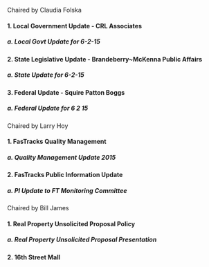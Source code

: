 Chaired by Claudia Folska

#### 1. Local Government Update - CRL Associates

##### a. Local Govt Update for 6-2-15

#### 2. State Legislative Update - Brandeberry~McKenna Public Affairs

##### a. State Update for 6-2-15

#### 3. Federal Update - Squire Patton Boggs

##### a. Federal Update for 6 2 15

Chaired by Larry Hoy

#### 1. FasTracks Quality Management

##### a. Quality Management Update 2015

#### 2. FasTracks Public Information Update

##### a. PI Update to FT Monitoring Committee

Chaired by Bill James

#### 1. Real Property Unsolicited Proposal Policy

##### a. Real Property Unsolicited Proposal Presentation

#### 2. 16th Street Mall